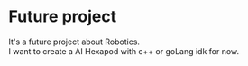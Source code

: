 # Future project

It's a future project about Robotics.                                                    
I want to create a AI Hexapod with c++ or goLang idk for now.
